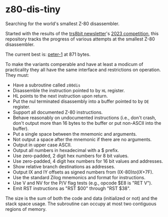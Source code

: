 # z80-dis-tiny
Searching for the world's smallest Z-80 disassembler.

Started with the results of the [trs8bit newsletter](https://trs-80.org.uk/downloads.html)'s 
[2023 competition](http://48k.ca/comp2023.html), this repository tracks the progress of various
attempts at the smallest Z-80 disassembler.

The current best is: [peter-1](src/peter-1/0871) at 871 bytes.

To make the variants comperable and have at least a modicum of practicality they all have the
same interface and restrictions on operation.  They must:

* Have a subroutine called `z80dis`
* Disassemble the instruction pointed to by `HL` register.
* HL points to the next instruction upon return.
* Put the nul terminated disassembly into a buffer pointed to by `DE` register.
* Support all documented Z-80 instructions.
* Behave reasonably on undocumented instructions (i.e., don't crash, don't output more than 16 bytes to the buffer or put non-ASCII into the buffer).
* Put a single space between the mnemonic and arguments.
* Not output a space after the mnemonic if there are no arguments.
* Output in upper case ASCII.
* Output all numbers in hexadecimal with a $ prefix.
* Use zero-padded, 2 digit hex numbers for 8 bit values.
* Use zero-padded, 4 digit hex numbers for 16 bit values and addresses.
* Show relative branch destinations as addresses.
* Output IX and IY offsets as signed numbers from (IX-$80) to (IX+$7F).
* Use the standard Zilog mnemonics and format for instructions.
* Use V and NV for the P/V flag tests (e.g., opcode $E8 is "RET V").
* Emit RST instructions as "RST $00" through "RST $38".

The size is the sum of both the code and data (initialized or not) and the stack space usage.  The subroutine can occupy at most two contiguous regions of memory.
